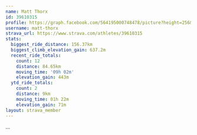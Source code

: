 ```yaml
---
name: Matt Thorx
id: 39610315
profile: https://graph.facebook.com/564195000748478/picture?height=256&width=256
username: matt-thorx
strava_url: https://www.strava.com/athletes/39610315
stats:
  biggest_ride_distance: 156.37km
  biggest_climb_elevation_gain: 637.2m
  recent_ride_totals:
    count: 12
    distance: 84.65km
    moving_time: '09h 02m'
    elevation_gain: 443m
  ytd_ride_totals:
    count: 2
    distance: 9km
    moving_time: 01h 22m
    elevation_gain: 71m
layout: strava_member
--- 
```

...
